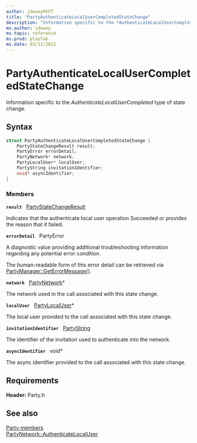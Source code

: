 ```yaml
---
author: jdeweyMSFT
title: "PartyAuthenticateLocalUserCompletedStateChange"
description: "Information specific to the *AuthenticateLocalUserCompleted* type of state change."
ms.author: jdewey
ms.topic: reference
ms.prod: playfab
ms.date: 03/11/2022
---
```


# PartyAuthenticateLocalUserCompletedStateChange  

Information specific to the *AuthenticateLocalUserCompleted* type of state change.  

## Syntax  
  
```cpp
struct PartyAuthenticateLocalUserCompletedStateChange {  
    PartyStateChangeResult result;  
    PartyError errorDetail;  
    PartyNetwork* network;  
    PartyLocalUser* localUser;  
    PartyString invitationIdentifier;  
    void* asyncIdentifier;  
}  
```
  
### Members  
  
**`result`** &nbsp; [PartyStateChangeResult](../enums/partystatechangeresult.md)  
  
Indicates that the authenticate local user operation Succeeded or provides the reason that it failed.
  
**`errorDetail`** &nbsp; PartyError  
  
A diagnostic value providing additional troubleshooting information regarding any potential error condition.
  
The human-readable form of this error detail can be retrieved via [PartyManager::GetErrorMessage()](../classes/PartyManager/methods/partymanager_geterrormessage.md).
  
**`network`** &nbsp; [PartyNetwork](../classes/PartyNetwork/partynetwork.md)*  
  
The network used in the call associated with this state change.
  
**`localUser`** &nbsp; [PartyLocalUser](../classes/PartyLocalUser/partylocaluser.md)*  
  
The local user provided to the call associated with this state change.
  
**`invitationIdentifier`** &nbsp; [PartyString](../typedefs.md)  
  
The identifier of the invitation used to authenticate into the network.
  
**`asyncIdentifier`** &nbsp; void*  
  
The async identifier provided to the call associated with this state change.
  
  
## Requirements  
  
**Header:** Party.h
  
## See also  
[Party members](../party_members.md)  
[PartyNetwork::AuthenticateLocalUser](../classes/PartyNetwork/methods/partynetwork_authenticatelocaluser.md)
  
  
